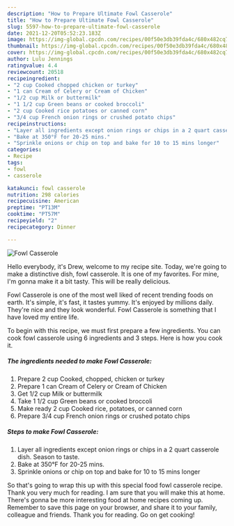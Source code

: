 ```yaml
---
description: "How to Prepare Ultimate Fowl Casserole"
title: "How to Prepare Ultimate Fowl Casserole"
slug: 5597-how-to-prepare-ultimate-fowl-casserole
date: 2021-12-20T05:52:23.183Z
image: https://img-global.cpcdn.com/recipes/00f50e3db39fda4c/680x482cq70/fowl-casserole-recipe-main-photo.jpg
thumbnail: https://img-global.cpcdn.com/recipes/00f50e3db39fda4c/680x482cq70/fowl-casserole-recipe-main-photo.jpg
cover: https://img-global.cpcdn.com/recipes/00f50e3db39fda4c/680x482cq70/fowl-casserole-recipe-main-photo.jpg
author: Lulu Jennings
ratingvalue: 4.4
reviewcount: 20518
recipeingredient:
- "2 cup Cooked chopped chicken or turkey"
- "1 can Cream of Celery or Cream of Chicken"
- "1/2 cup Milk or buttermilk"
- "1 1/2 cup Green beans or cooked broccoli"
- "2 cup Cooked rice potatoes or canned corn"
- "3/4 cup French onion rings or crushed potato chips"
recipeinstructions:
- "Layer all ingredients except onion rings or chips in a 2 quart casserole dish. Season to taste."
- "Bake at 350°F for 20-25 mins."
- "Sprinkle onions or chip on top and bake for 10 to 15 mins longer"
categories:
- Recipe
tags:
- fowl
- casserole

katakunci: fowl casserole 
nutrition: 298 calories
recipecuisine: American
preptime: "PT13M"
cooktime: "PT57M"
recipeyield: "2"
recipecategory: Dinner

---
```



![Fowl Casserole](https://img-global.cpcdn.com/recipes/00f50e3db39fda4c/680x482cq70/fowl-casserole-recipe-main-photo.jpg)

Hello everybody, it's Drew, welcome to my recipe site. Today, we're going to make a distinctive dish, fowl casserole. It is one of my favorites. For mine, I'm gonna make it a bit tasty. This will be really delicious.

Fowl Casserole is one of the most well liked of recent trending foods on earth. It's simple, it's fast, it tastes yummy. It's enjoyed by millions daily. They're nice and they look wonderful. Fowl Casserole is something that I have loved my entire life.




To begin with this recipe, we must first prepare a few ingredients. You can cook fowl casserole using 6 ingredients and 3 steps. Here is how you cook it.

<!--inarticleads1-->

##### The ingredients needed to make Fowl Casserole:

1. Prepare 2 cup Cooked, chopped, chicken or turkey
1. Prepare 1 can Cream of Celery or Cream of Chicken
1. Get 1/2 cup Milk or buttermilk
1. Take 1 1/2 cup Green beans or cooked broccoli
1. Make ready 2 cup Cooked rice, potatoes, or canned corn
1. Prepare 3/4 cup French onion rings or crushed potato chips




<!--inarticleads2-->

##### Steps to make Fowl Casserole:

1. Layer all ingredients except onion rings or chips in a 2 quart casserole dish. Season to taste.
1. Bake at 350°F for 20-25 mins.
1. Sprinkle onions or chip on top and bake for 10 to 15 mins longer




So that's going to wrap this up with this special food fowl casserole recipe. Thank you very much for reading. I am sure that you will make this at home. There's gonna be more interesting food at home recipes coming up. Remember to save this page on your browser, and share it to your family, colleague and friends. Thank you for reading. Go on get cooking!
